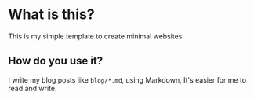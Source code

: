 # What is this?
This is my simple template to create minimal websites.

## How do you use it?
I write my blog posts like `blog/*.md`, using Markdown, It's easier for me to read and write.
